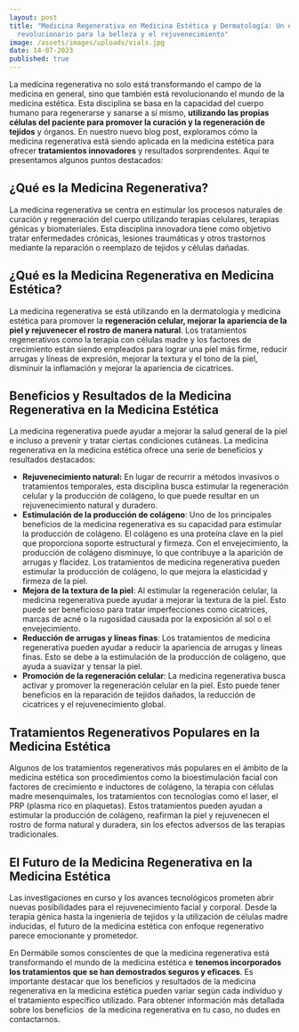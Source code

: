 ```yaml
---
layout: post
title: "Medicina Regenerativa en Medicina Estética y Dermatología: Un enfoque
  revolucionario para la belleza y el rejuvenecimiento"
image: /assets/images/uploads/vials.jpg
date: 14-07-2023
published: true
---
```

La medicina regenerativa no solo está transformando el campo de la medicina en general, sino que también está revolucionando el mundo de la medicina estética. Esta disciplina se basa en la capacidad del cuerpo humano para regenerarse y sanarse a sí mismo, **utilizando las propias células del paciente para promover la curación y la regeneración de tejidos** y órganos. En nuestro nuevo blog post, exploramos cómo la medicina regenerativa está siendo aplicada en la medicina estética para ofrecer **tratamientos innovadores** y resultados sorprendentes. Aquí te presentamos algunos puntos destacados:

## **¿Qué es la Medicina Regenerativa?**

La medicina regenerativa se centra en estimular los procesos naturales de curación y regeneración del cuerpo utilizando terapias celulares, terapias génicas y biomateriales. Esta disciplina innovadora tiene como objetivo tratar enfermedades crónicas, lesiones traumáticas y otros trastornos mediante la reparación o reemplazo de tejidos y células dañadas. 

## **¿Qué es la Medicina Regenerativa en Medicina Estética?**

La medicina regenerativa se está utilizando en la dermatología y medicina estética para promover la **regeneración celular, mejorar la apariencia de la piel y rejuvenecer el rostro de manera natural**. Los tratamientos regenerativos como la terapia con células madre y los factores de crecimiento están siendo empleados para lograr una piel más firme, reducir arrugas y líneas de expresión, mejorar la textura y el tono de la piel, disminuir la inflamación y mejorar la apariencia de cicatrices.  

## **Beneficios y Resultados de la Medicina Regenerativa en la Medicina Estética**

La medicina regenerativa puede ayudar a mejorar la salud general de la piel e incluso a prevenir y tratar ciertas condiciones cutáneas. La medicina regenerativa en la medicina estética ofrece una serie de beneficios y resultados destacados:

* **Rejuvenecimiento natural:**  En lugar de recurrir a métodos invasivos o tratamientos temporales, esta disciplina busca estimular la regeneración celular y la producción de colágeno, lo que puede resultar en un rejuvenecimiento natural y duradero.
* **Estimulación de la producción de colágeno**: Uno de los principales beneficios de la medicina regenerativa es su capacidad para estimular la producción de colágeno. El colágeno es una proteína clave en la piel que proporciona soporte estructural y firmeza. Con el envejecimiento, la producción de colágeno disminuye, lo que contribuye a la aparición de arrugas y flacidez. Los tratamientos de medicina regenerativa pueden estimular la producción de colágeno, lo que mejora la elasticidad y firmeza de la piel.
* **Mejora de la textura de la piel**: Al estimular la regeneración celular, la medicina regenerativa puede ayudar a mejorar la textura de la piel. Esto puede ser beneficioso para tratar imperfecciones como cicatrices, marcas de acné o la rugosidad causada por la exposición al sol o el envejecimiento.
* **Reducción de arrugas y líneas finas**: Los tratamientos de medicina regenerativa pueden ayudar a reducir la apariencia de arrugas y líneas finas. Esto se debe a la estimulación de la producción de colágeno, que ayuda a suavizar y tensar la piel.
* **Promoción de la regeneración celular**: La medicina regenerativa busca activar y promover la regeneración celular en la piel[](https://cosmoderma.org/regenerative-medicine-in-aesthetics/). Esto puede tener beneficios en la reparación de tejidos dañados, la reducción de cicatrices y el rejuvenecimiento global.

## **Tratamientos Regenerativos Populares en la Medicina Estética**

Algunos de los tratamientos regenerativos más populares en el ámbito de la medicina estética son procedimientos como  la bioestimulación facial con factores de crecimiento e inductores de colágeno, la terapia con células madre mesenquimales, los tratamientos con tecnologías como el laser, el PRP (plasma rico en plaquetas). Estos tratamientos pueden ayudan a estimular la producción de colágeno, reafirman la piel y rejuvenecen el rostro de forma natural y duradera, sin los efectos adversos de las terapias tradicionales.

## **El Futuro de la Medicina Regenerativa en la Medicina Estética**

Las investigaciones en curso y los avances tecnológicos prometen abrir nuevas posibilidades para el rejuvenecimiento facial y corporal. Desde la terapia génica hasta la ingeniería de tejidos y la utilización de células madre inducidas, el futuro de la medicina estética con enfoque regenerativo parece emocionante y prometedor.

En Dermábile somos conscientes de que la medicina regenerativa está transformando el mundo de la medicina estética e **tenemos incorporados los tratamientos que se han demostrados seguros y eficaces**. Es importante destacar que los beneficios y resultados de la medicina regenerativa en la medicina estética pueden variar según cada individuo y el tratamiento específico utilizado. Para obtener información más detallada sobre los beneficios  de la medicina regenerativa en tu caso, no dudes en contactarnos.